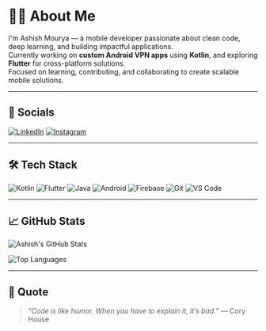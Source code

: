 # 🙋‍♂️ About Me

I'm Ashish Mourya — a mobile developer passionate about clean code, deep learning, and building impactful applications.  
Currently working on **custom Android VPN apps** using **Kotlin**, and exploring **Flutter** for cross-platform solutions.  
Focused on learning, contributing, and collaborating to create scalable mobile solutions.

---

## 🔗 Socials

[![LinkedIn](https://img.shields.io/badge/-LinkedIn-blue?logo=linkedin&style=flat-square)](https://www.linkedin.com/in/Ashishmaurya)
[![Instagram](https://img.shields.io/badge/-Instagram-E4405F?logo=instagram&logoColor=white&style=flat-square)](https://www.instagram.com/ashish_mourya0005?igsh=dXgyeWtpdGE2MW1j)

---

## 🛠️ Tech Stack

![Kotlin](https://img.shields.io/badge/-Kotlin-7F52FF?style=flat-square&logo=kotlin&logoColor=white)
![Flutter](https://img.shields.io/badge/-Flutter-02569B?style=flat-square&logo=flutter&logoColor=white)
![Java](https://img.shields.io/badge/-Java-007396?style=flat-square&logo=java&logoColor=white)
![Android](https://img.shields.io/badge/-Android-3DDC84?style=flat-square&logo=android&logoColor=white)
![Firebase](https://img.shields.io/badge/-Firebase-FFCA28?style=flat-square&logo=firebase&logoColor=black)
![Git](https://img.shields.io/badge/-Git-F05032?style=flat-square&logo=git&logoColor=white)
![VS Code](https://img.shields.io/badge/-VS%20Code-007ACC?style=flat-square&logo=visual-studio-code&logoColor=white)

---

## 📈 GitHub Stats

![Ashish's GitHub Stats](https://github-readme-stats.vercel.app/api?username=ashishmourya&show_icons=true&theme=tokyonight)

![Top Languages](https://github-readme-stats.vercel.app/api/top-langs/?username=ashishmourya&layout=compact&theme=tokyonight)

---

## 💬 Quote

> *“Code is like humor. When you have to explain it, it’s bad.”* — Cory House
